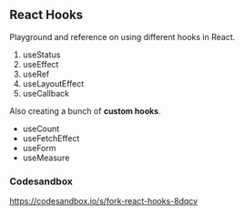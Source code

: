 ## React Hooks

Playground and reference on using different hooks in React.

1. useStatus
2. useEffect
3. useRef
4. useLayoutEffect
5. useCallback

Also creating a bunch of **custom hooks**.

- useCount
- useFetchEffect
- useForm
- useMeasure


### Codesandbox
https://codesandbox.io/s/fork-react-hooks-8dqcv

